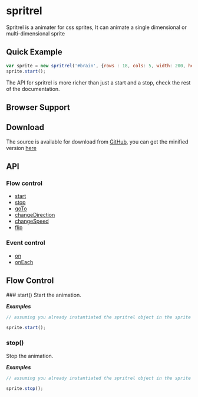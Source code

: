 spritrel
========
Spritrel is a animater for css sprites, It can animate a single dimensional or multi-dimensional sprite

## Quick Example

```javascript
var sprite = new spritrel('#brain', {rows : 18, cols: 5, width: 200, height: 130, img : 'brain.png'});
sprite.start();
```

The API for spritrel is more richer than just a start and a stop, check the rest of the documentation.

## Browser Support



## Download
The source is available for download from [GitHub](https://github.com/ricardofbarros/spritrel/tree/master/src), you can get the minified version [here](#)

## API

### Flow control
* [start](#start)
* [stop](#stop)
* [goTo](#goTo)
* [changeDirection](#changeDirection)
* [changeSpeed](#changeSpeed)
* [flip](#flip)

### Event control
* [on](#on)
* [onEach](#onEach)


## Flow Control

<a name="start"/>
### start()
Start the animation.

___Examples___

```javascript
// assuming you already instantiated the spritrel object in the sprite var

sprite.start();
```

### stop()
Stop the animation.

___Examples___

```javascript
// assuming you already instantiated the spritrel object in the sprite var

sprite.stop();
```
